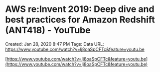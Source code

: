 # AWS re:Invent 2019: Deep dive and best practices for Amazon Redshift (ANT418) - YouTube

Created: Jan 28, 2020 8:47 PM
Tags: Data
URL: https://www.youtube.com/watch?v=lj8oaSpCFTc&feature=youtu.be

[https://www.youtube.com/watch?v=lj8oaSpCFTc&feature=youtu.be](https://www.youtube.com/watch?v=lj8oaSpCFTc&feature=youtu.be)
